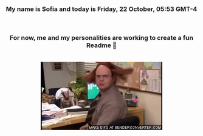 


<div align="center">
<h3 >My name is Sofia and today is Friday, 22 October, 05:53 GMT-4</h3><br>
<h3 >For now, me and my personalities are working to create a fun Readme 👋
</h3><br>
<img src='img/dwight.gif' alt='working...'/>
</div>
